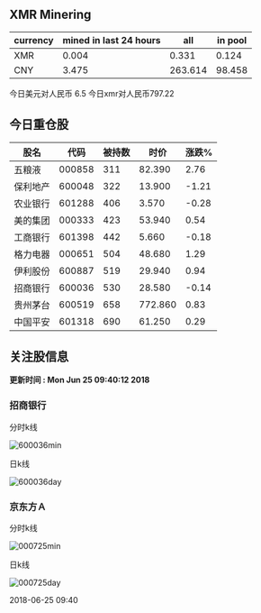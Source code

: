 ## XMR Minering

|currency|mined in last 24 hours|all|in pool|
|---|---|---|---|
|XMR|0.004|0.331|0.124|
|CNY|3.475|263.614|98.458|

今日美元对人民币 6.5	今日xmr对人民币797.22


## 今日重仓股 

|股名|代码|被持数|时价|涨跌%|
|---|---|---|---|---|
|五粮液|000858|311|82.390|2.76|
|保利地产|600048|322|13.900|-1.21|
|农业银行|601288|406|3.570|-0.28|
|美的集团|000333|423|53.940|0.54|
|工商银行|601398|442|5.660|-0.18|
|格力电器|000651|504|48.680|1.29|
|伊利股份|600887|519|29.940|0.94|
|招商银行|600036|530|28.580|-0.14|
|贵州茅台|600519|658|772.860|0.83|
|中国平安|601318|690|61.250|0.29|

## 关注股信息
**更新时间 : Mon Jun 25 09:40:12 2018**
### 招商银行 
分时k线

![600036min](http://image.sinajs.cn/newchart/min/n/sh600036.gif)

日k线

![600036day](http://image.sinajs.cn/newchart/daily/n/sh600036.gif)

### 京东方Ａ 
分时k线

![000725min](http://image.sinajs.cn/newchart/min/n/sz000725.gif)

日k线

![000725day](http://image.sinajs.cn/newchart/daily/n/sz000725.gif)

2018-06-25 09:40